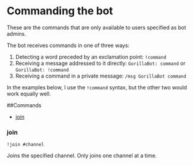 # Commanding the bot

These are the commands that are only available to users specified as bot admins.

The bot receives commands in one of three ways:

1. Detecting a word preceded by an exclamation point: `!command`<br/>
2. Receiving a message addressed to it directly: `GorillaBot: command` or `GorillaBot: !command`<br/>
3. Receiving a command in a private message: `/msg GorillaBot command`

In the examples below, I use the `!command` syntax, but the other two would work equally well.

##Commands
* [join](#join)

### join
    !join #channel
Joins the specified channel. Only joins one channel at a time.